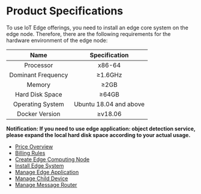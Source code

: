 # Product Specifications

To use IoT Edge offerings, you need to install an edge core system on the edge node. Therefore, there are the following requirements for the hardware environment of the edge node:

|    Name    |        Specification        |
| :--------: | :----------------: |
|   Processor   |       x86-64       |
|    Dominant Frequency    |      ≥1.6GHz       |
|    Memory    |        ≥2GB        |
|  Hard Disk Space  |       ≥64GB        |
|  Operating System  | Ubuntu 18.04 and above |
| Docker Version |      ≥v18.06       |

**Notification: If you need to use edge application: object detection service, please expand the local hard disk space according to your actual usage.**

- [Price Overview](../Pricing/Price-Overview.md)
- [Billing Rules](../Pricing/Billing-Rules.md)
- [Create Edge Computing Node](../Getting-Started/Create-Edgenode.md)
- [Install Edge System](../Getting-Started/Install-Edge-System.md)
- [Manage Edge Application](../Operation-Guide/Edge-App.md)
- [Manage Child Device](../Operation-Guide/SubDevice.md)
- [Manage Message Router](../Operation-Guide/MsgRouter.md)
